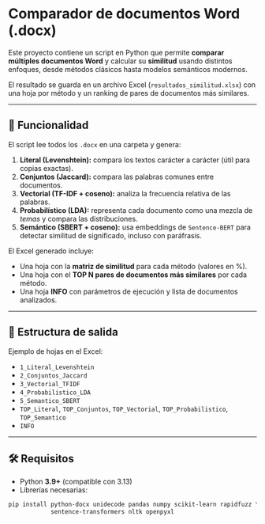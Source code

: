 # Comparador de documentos Word (.docx)

Este proyecto contiene un script en Python que permite **comparar múltiples documentos Word** y calcular su **similitud** usando distintos enfoques, desde métodos clásicos hasta modelos semánticos modernos.  

El resultado se guarda en un archivo Excel (`resultados_similitud.xlsx`) con una hoja por método y un ranking de pares de documentos más similares.

---

## 🚀 Funcionalidad

El script lee todos los `.docx` en una carpeta y genera:

1. **Literal (Levenshtein):** compara los textos carácter a carácter (útil para copias exactas).  
2. **Conjuntos (Jaccard):** compara las palabras comunes entre documentos.  
3. **Vectorial (TF-IDF + coseno):** analiza la frecuencia relativa de las palabras.  
4. **Probabilístico (LDA):** representa cada documento como una mezcla de *temas* y compara las distribuciones.  
5. **Semántico (SBERT + coseno):** usa embeddings de `Sentence-BERT` para detectar similitud de significado, incluso con paráfrasis.  

El Excel generado incluye:  
- Una hoja con la **matriz de similitud** para cada método (valores en %).  
- Una hoja con el **TOP N pares de documentos más similares** por cada método.  
- Una hoja **INFO** con parámetros de ejecución y lista de documentos analizados.

---

## 📂 Estructura de salida

Ejemplo de hojas en el Excel:

- `1_Literal_Levenshtein`  
- `2_Conjuntos_Jaccard`  
- `3_Vectorial_TFIDF`  
- `4_Probabilistico_LDA`  
- `5_Semantico_SBERT`  
- `TOP_Literal`, `TOP_Conjuntos`, `TOP_Vectorial`, `TOP_Probabilistico`, `TOP_Semantico`  
- `INFO`

---

## 🛠️ Requisitos

- Python **3.9+** (compatible con 3.13)  
- Librerías necesarias:  

```bash
pip install python-docx unidecode pandas numpy scikit-learn rapidfuzz \
            sentence-transformers nltk openpyxl

